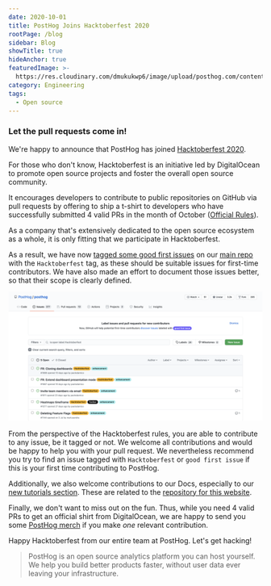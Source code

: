 ```yaml
---
date: 2020-10-01
title: PostHog Joins Hacktoberfest 2020
rootPage: /blog
sidebar: Blog
showTitle: true
hideAnchor: true
featuredImage: >-
  https://res.cloudinary.com/dmukukwp6/image/upload/posthog.com/contents/images/blog/hacktoberfest/hacktoberfest.png
category: Engineering
tags:
  - Open source
---
```

### Let the pull requests come in!

We're happy to announce that PostHog has joined [Hacktoberfest 2020](https://hacktoberfest.digitalocean.com/).

For those who don't know, Hacktoberfest is an initiative led by DigitalOcean to promote open source projects and foster the overall open source community. 

It encourages developers to contribute to public repositories on GitHub via pull requests by offering to ship a t-shirt to developers who have successfully submitted 4 valid PRs in the month of October ([Official Rules](https://hacktoberfest.digitalocean.com/#rules)).

As a company that's extensively dedicated to the open source ecosystem as a whole, it is only fitting that we participate in Hacktoberfest. 

As a result, we have now [tagged some good first issues](https://github.com/PostHog/posthog/labels/Hacktoberfest) on our [main repo](https://github.com/PostHog/posthog/) with the <code class="hacktoberfest">Hacktoberfest</code> tag, as these should be suitable issues for first-time contributors. We have also made an effort to document those issues better, so that their scope is clearly defined. 

![Hacktoberfest Banner](../images/blog/hacktoberfest/tagged-issues.png)

From the perspective of the Hacktoberfest rules, you are able to contribute to any issue, be it tagged or not. We welcome all contributions and would be happy to help you with your pull request. We nevertheless recommend you try to find an issue tagged with <code class="hacktoberfest">Hacktoberfest</code> or <code class="good-first-issue">good first issue</code> if this is your first time contributing to PostHog. 

Additionally, we also welcome contributions to our Docs, especially to our [new tutorials section](https://github.com/PostHog/posthog.com/issues/491). These are related to the [repository for this website](https://github.com/PostHog/posthog.com). 

Finally, we don't want to miss out on the fun. Thus, while you need 4 valid PRs to get an official shirt from DigitalOcean, we are happy to send you some [PostHog merch](https://merch.posthog.com/) if you make _one_ relevant contribution. 

Happy Hacktoberfest from our entire team at PostHog. Let's get hacking!

> PostHog is an open source analytics platform you can host yourself. We help you build better products faster, without user data ever leaving your infrastructure.

<ArrayCTA />
